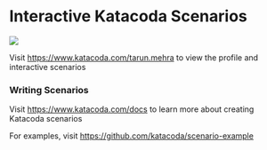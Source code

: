 # Interactive Katacoda Scenarios

[![](http://shields.katacoda.com/katacoda/tarun.mehra/count.svg)](https://www.katacoda.com/tarun.mehra "Get your profile on Katacoda.com")

Visit https://www.katacoda.com/tarun.mehra to view the profile and interactive scenarios

### Writing Scenarios
Visit https://www.katacoda.com/docs to learn more about creating Katacoda scenarios

For examples, visit https://github.com/katacoda/scenario-example
